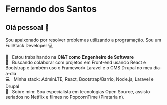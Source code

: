 # Fernando dos Santos

## Olá pessoal 👋
Sou apaixonado por resolver problemas utilizando a programação.
Sou um FullStack Developer :computer:

 :rocket:  &nbsp; Estou trabalhando na **CI&T como Engenheiro de Software**
 <br/> :purple_heart: &nbsp; Buscando colaborar com projetos em Front-end usando React e Bootstrap e também uso o Framework Laravel e o CMS Drupal no meu dia-a-dia
 <br/> :computer: &nbsp; Minha stack: AdminLTE, React, Bootstrap/Barrio, Node.js, Laravel e Drupal
 <br/> 💬  &nbsp; Sobre mim: Sou especialista em tecnologias Open Source, assisto seriados no Netflix e filmes no PopcornTime (Pirataria n).
